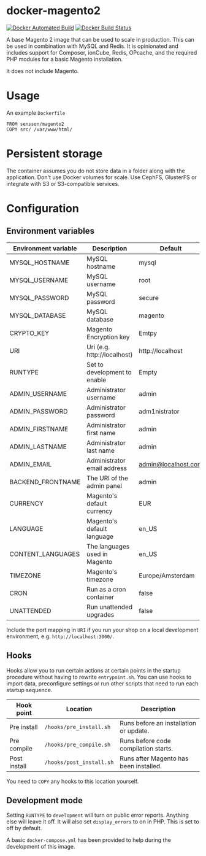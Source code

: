 # docker-magento2

[![Docker Automated Build](https://img.shields.io/docker/automated/sensson/magento2.svg)](https://hub.docker.com/r/sensson/magento2/) [![Docker Build Status](https://img.shields.io/docker/build/sensson/magento2.svg)](https://hub.docker.com/r/sensson/magento2/)

A base Magento 2 image that can be used to scale in production. This can
be used in combination with MySQL and Redis. It is opinionated and includes
support for Composer, ionCube, Redis, OPcache, and the required PHP modules
for a basic Magento installation.

It does not include Magento.

# Usage

An example `Dockerfile`

```
FROM sensson/magento2
COPY src/ /var/www/html/
```

# Persistent storage

The container assumes you do not store data in a folder along with the
application. Don't use Docker volumes for scale. Use CephFS, GlusterFS or
integrate with S3 or S3-compatible services.

# Configuration

## Environment variables

Environment variable  | Description                   | Default
--------------------  | -----------                   | -------
MYSQL_HOSTNAME        | MySQL hostname                | mysql
MYSQL_USERNAME        | MySQL username                | root
MYSQL_PASSWORD        | MySQL password                | secure
MYSQL_DATABASE        | MySQL database                | magento
CRYPTO_KEY            | Magento Encryption key        | Emtpy
URI                   | Uri (e.g. http://localhost)   | http://localhost
RUNTYPE               | Set to development to enable  | Empty
ADMIN_USERNAME        | Administrator username        | admin
ADMIN_PASSWORD        | Administrator password        | adm1nistrator
ADMIN_FIRSTNAME       | Administrator first name      | admin
ADMIN_LASTNAME        | Administrator last name       | admin
ADMIN_EMAIL           | Administrator email address   | admin@localhost.com
BACKEND_FRONTNAME     | The URI of the admin panel    | admin
CURRENCY              | Magento's default currency    | EUR
LANGUAGE              | Magento's default language    | en_US
CONTENT_LANGUAGES     | The languages used in Magento | en_US
TIMEZONE              | Magento's timezone            | Europe/Amsterdam
CRON                  | Run as a cron container       | false
UNATTENDED            | Run unattended upgrades       | false

Include the port mapping in `URI` if you run your shop on a local development
environment, e.g. `http://localhost:3000/`.

## Hooks

Hooks allow you to run certain actions at certain points in the startup
procedure without having to rewrite `entrypoint.sh`. You can use hooks to
import data, preconfigure settings or run other scripts that need to run
each startup sequence.

Hook point   | Location                 | Description
----------   | ---------                | -----------
Pre install  | `/hooks/pre_install.sh`  | Runs before an installation or update.
Pre compile  | `/hooks/pre_compile.sh`  | Runs before code compilation starts.
Post install | `/hooks/post_install.sh` | Runs after Magento has been installed.

You need to `COPY` any hooks to this location yourself.

## Development mode

Setting `RUNTYPE` to `development` will turn on public error reports. Anything
else will leave it off. It will also set `display_errors` to on in PHP. This is
set to off by default.

A basic `docker-compose.yml` has been provided to help during the development
of this image.
